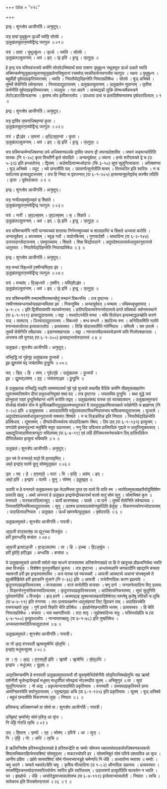 +++
title = "०२८"

+++


इन्द्रः। शुनःशेप आजीगर्तिः। अनुष्टुप्।

यत्र॒ ग्रावा॑ पृ॒थुबु॑ध्न ऊ॒र्ध्वो भव॑ति॒ सोत॑वे ।  
उ॒लूख॑लसुताना॒मवेद्वि॑न्द्र जल्गुलः ॥ ०१॥

यत्र॑ । ग्रावा॑ । पृ॒थुऽबु॑ध्नः । ऊ॒र्ध्वः । भव॑ति । सोत॑वे ।  
उ॒लूख॑लऽसुतानाम् । अव॑ । इत् । ऊं॒ इति॑ । इ॒न्द्र॒ । ज॒ल्गु॒लः॒ ॥

हे इन्द्र यत्र यस्मिन्नंजःसवे कर्मणि सोतवेऽभिषवार्थं ग्रावा पाषाणः पृथुबुध्नः स्थूलमूल ऊर्ध्व उन्नतो भवति तस्मिन्कर्मण्युलूखलसुतानामुलूखलेनाभिषुतानां रसमवेत् स्वकीयत्वेनावगत्यैव जल्गुलः । भक्षय ॥ पृथुबुध्नः । बहुव्रीहौ पूर्वपदप्रकृतिस्वरत्वम् । भवति । निपातैर्यद्यदिहन्तेति निघातप्रतिषेधः । सोतवे । षुञ् अभिषवे । तुमर्थे सेसेनिति तवेन्प्रत्ययः । नित्त्वादाद्युदात्तत्वम् । उलूखलसुतानाम् । उलूखलेन सुतानाम् । तृतीया कर्मणीति पूर्वपदप्रकृतिस्वरत्वम् । जल्लुलः । गल अदने । अस्मद्यङो लुकि लेण्मध्यमैकवचने लेटोऽडाटावित्यडागमः । इतश्च लोप इतीकारलोपः । उपधाया उत्वं च हलादिशेषाभावश्च पृषोदरादित्वात् ॥ १ ॥

इन्द्रः। शुनःशेप आजीगर्तिः। अनुष्टुप्।

यत्र॒ द्वावि॑व ज॒घना॑धिषव॒ण्या॑ कृ॒ता ।  
उ॒लूख॑लसुताना॒मवेद्वि॑न्द्र जल्गुलः ॥ ०२॥

यत्र॑ । द्वौऽइ॑व । ज॒घना॑ । अ॒धि॒ऽस॒व॒न्या॑ । कृ॒ता ।  
उ॒लूख॑लऽसुतानाम् । अव॑ । इत् । ऊं॒ इति॑ । इ॒न्द्र॒ । ज॒ल्गु॒लः॒ ॥

यत्र यस्मिन्कर्मण्यधिषवण्या उभे अधिषवणफलके द्वाविव जघना द्वौ जघनप्रदेशाविव । जघनं जङ्घन्यतेरिति यास्कः (नि ९-२०) कृता विस्तीर्णे कृते संपादिते । अन्यत्पूर्ववत् ॥ जघना । हन्तेः शरीरावयवे द्वे च (उ ५-३२) इति हन्धातोरच् । द्वित्वम् । कर्दमादित्वान्मध्योदात्तः (फि ३-१०) सुपां सुलुगित्याकारः । अधिषवण्या । षुञ् अभिषवे । ल्युट् । भवे छन्दसीति यत् । उपसर्गात्सुनोतीति षत्वम् । तित्स्वरित इति स्वरितः । न च यतोऽनाव इत्याद्युदात्तत्वम् । तत्र हि निष्ठा च द्व्यजनात् (पा ६-१-२०५) इत्यस्यानुवृत्तेर्द्व्यच् कस्यैव तदिति । कृता । पूर्ववदाकारः ॥ २ ॥

इन्द्रः। शुनःशेप आजीगर्तिः। अनुष्टुप्।

यत्र॒ नार्य॑पच्य॒वमु॑पच्य॒वं च॒ शिक्ष॑ते ।  
उ॒लूख॑लसुताना॒मवेद्वि॑न्द्र जल्गुलः ॥ ०३॥

यत्र॑ । नारी॑ । अ॒प॒ऽच्य॒वम् । उ॒प॒ऽच्य॒वम् । च॒ । शिक्ष॑ते ।  
उ॒लूख॑लऽसुतानाम् । अव॑ । इत् । ऊं॒ इति॑ । इ॒न्द्र॒ । ज॒ल्गु॒लः॒ ॥

यत्र यस्मिन्कर्मणि नारी पत्न्यपच्यवं शालाया निर्गमनमुपच्यवं च शालाप्राप्तिं च शिक्षते अभ्यासं करोति । अन्यत्पूर्ववत् ॥ अपच्यवम् । च्युङ् गतौ । यादोरबित्यप् । गुणावादेशौ । थाथादिना (पा ६-२-१४४) उत्तरपदान्तोदात्तत्वम् । एवमुपच्यवम् । शिक्षते । शिक्ष विद्योपादाने । अदुपदेशाल्लसार्वधातुकानुदात्तत्वे धातुस्वरः । निपातैर्यद्यदिहन्तेति निघातप्रतिषेधः ॥ ३ ॥

इन्द्रः। शुनःशेप आजीगर्तिः। अनुष्टुप्।

यत्र॒ मन्थां॑ विब॒ध्नते॑ र॒श्मीन्यमि॑त॒वा इ॑व ।  
उ॒लूख॑लसुताना॒मवेद्वि॑न्द्र जल्गुलः ॥ ०४॥

यत्र॑ । मन्था॑म् । वि॒ऽब॒ध्नते॑ । र॒श्मीन् । यमि॑त॒वैऽइ॑व ।  
उ॒लूख॑लऽसुतानाम् । अव॑ । इत् । ऊं॒ इति॑ । इ॒न्द्र॒ । ज॒ल्गु॒लः॒ ॥

यत्र यस्मिन्कर्मणि मन्थामाशिरमथनहेतुं मन्थानं विबध्नन्ति । तत्र दृष्टान्तः । रश्मीनश्वबन्धनार्थान्प्रग्रहान्यमितवा इव । नियन्तुमिव । अन्यत्पूर्ववत् ॥ मन्थाम् । पथिमथ्यृभुक्षामात् । ७-१-८५ । इति द्वितीयायामपि व्यत्ययेनात्वम् । प्रातिपदिकस्वरेणान्तोदात्तत्वे प्राप्ते पथिमथोः सर्वनामस्थाने (पा ६-१-१९९) इत्याद्युदात्तत्वम् । यद्वा । मथ्यतेऽनयेति मन्था । मथि विलोडन इत्यस्माद्धलच्छेति करणे घञ् । ततष्टाप् । ञित्त्वादाद्युदात्तत्वम् । विबध्नते । बन्ध बन्धने । क्र्यादिभ्यः श्ना । अनिदितामिति नलोपे श्नाभ्यस्तयोरात इत्याकारलोपः । प्रत्ययस्वरः । तिङि चोदात्तवतीति गतेर्निघातः । यमितवै । यम उपरमे । तुमर्थे सेसेनिति तवैप्रत्ययः । इडागमश्छान्दसः । यद्वा । ण्यन्तात्तवैप्रत्ययस्येडागमे सति णिलोपश्छान्दसः । अन्तश्च तवै युगपत् (पा ६-१-२००) इत्याद्यन्तयोरुदात्तत्वं ॥ ४ ॥

उलूखलं। शुनःशेप आजीगर्तिः। अनुष्टुप्।

यच्चि॒द्धि त्वं गृ॒हेगृ॑ह॒ उलू॑खलक यु॒ज्यसे॑ ।  
इ॒ह द्यु॒मत्त॑मं वद॒ जय॑तामिव दुन्दु॒भिः ॥ ०५॥

यत् । चि॒त् । हि । त्वम् । गृ॒हेऽगृ॑हे । उलू॑खलक । यु॒ज्यसे॑ ।  
इ॒ह । द्यु॒मत्ऽत॑मम् । व॒द॒ । जय॑ताम्ऽइव । दु॒न्दु॒भिः ॥

हे उलूखलक यच्चिद्धि यद्यपि त्वममघातार्थं गृहे गृहे युज्यसे तथापीह वैदिके कर्मणि तीव्रमुसलप्रहारेण द्युमत्तममतिशयेन दीप्तं प्रभूतध्वनियुक्तं शब्दं वद । तत्र दृष्टान्तः । जयतामिव दुन्दुभिः । यथा युद्धे जयं प्राप्नुवतां राज्ञां दुन्दुभिर्महान्तं ध्वनिं करोति तद्वत् । उलूखलशब्दं यास्क एवं व्याख्यातवान् । उलूखलमुरुकरं वोर्ध्वखं वोर्क्करं वोरु मे कुर्वित्यब्रवीत्तदुलूखलमभवदुरुकरं वै तत्तदुलूखलमित्याचक्षते परोक्षेणेति च ब्राह्मणम् (नि ९-२०) इति ॥ उलूखलक । अपादादाविति पर्युदासादाष्टमिकनिघाताभाव षाष्ठिकमाद्युदात्तत्वम् । युज्यसे । अदुपदेशाल्लसार्वधातुकानुदात्तत्वे यक्स्वरः शिष्यते । न च तिङ्ङतिङ इति निघातः । निपातैर्यद्यदिहन्तेति प्रतिषेधात् । द्युमत्तमम् । दीप्यतेर्धीप्त्यर्थस्य संपदादिलक्षणः क्विप् । दिव उत् (पा ६-१-१३१) इत्युत्वम् । यणादेशे ह्रस्वनुड्भ्यां मतुबिति मतुप उदात्तत्वम् । ननु दिव उदित्यत्र प्रातिपदिकं गृह्यते न धातुरित्युक्तत्वात् । अक्षद्यूरित्यादाविवात्राप्यूटा भवितव्यम् (पा ६-४-१९) एवं तर्हि दीप्तिमत्स्वर्गवाचकेन दिव् प्रातिपदिकेन दीप्तिर्लक्ष्यत इत्युत्वं भविष्यति ॥ ५ ॥

उलूखलं। शुनःशेप आजीगर्तिः। अनुष्टुप्।

उ॒त स्म॑ ते वनस्पते॒ वातो॒ वि वा॒त्यग्र॒मित् ।  
अथो॒ इन्द्रा॑य॒ पात॑वे सु॒नु सोम॑मुलूखल ॥ ०६॥

उ॒त । स्म॒ । ते॒ । व॒न॒स्प॒ते॒ । वातः॑ । वि । वा॒ति॒ । अग्र॑म् । इत् ।  
अथो॒ इति॑ । इन्द्रा॑य । पात॑वे । सु॒नु । सोम॑म् । उ॒लू॒ख॒ल॒ ॥

उतापि च हे वनस्पते उलूखलरूप वृक्ष तेऽग्रमित्तव पुरत एव वातो वि वाति स्म । त्वरोपेतमुसलप्रहारैर्वायुर्विशेषेण प्रसरति खलु । अथो अनन्तरं हे उलूखल इन्द्रायेन्द्रोपकारार्थं पातवे पातुं सोमं सुनु । सोमाभिषवं कुरु ॥ वनस्पते । पारस्करादित्वात्सुट् । कार्ये कारणशब्दः । पातवे । पा पाने । तुमर्थे सेसेनिति तवेन्प्रत्ययः । ञ्नित्यादिर्नित्यमित्याद्युदात्तत्वम् । सुनु । उतश्च प्रत्ययादसंयोगपूर्वादिति हेर्लुक् । विकरणस्वरेणान्तोदात्तत्वम् । पादादित्वादनिघातः । उलूखल । ऊर्ध्वं खमस्येत्युलूखलः । पृषोदरादिः ॥ ६ ॥

उलूखलमुसले। शुनःशेप आजीगर्तिः। गायत्री।

आ॒य॒जी वा॑ज॒सात॑मा॒ ता ह्यु१॒॑च्चा वि॑जर्भृ॒तः ।  
हरी॑ इ॒वान्धां॑सि॒ बप्स॑ता ॥ ०७॥

आ॒य॒जी इत्या॑ऽय॒जी । वा॒ज॒ऽसात॑मा । ता । हि । उ॒च्चा । वि॒ऽज॒र्भृ॒तः ।  
हरी॑ इ॒वेति॒ हरी॑ऽइव । अन्धां॑सि । बप्स॑ता ॥

ये उलूखलमुसले आयजी सर्वतो यज्ञ साधने वाजसातमा अतिशयेनान्नप्रदे ता हि ते खलूच्चा प्रौढध्वनिर्यथा भवति तथा विजर्भृतः । विशेषेण पुनःपुनर्विहारं कुरुतः । तत्र दृष्टान्तः । अन्धांस्यन्नानि चणकादीनि खाद्यानि बप्सता भक्षयन्तौ हरी इव इन्द्रस्याश्वाविव । अत्र यास्क एवं व्याचख्यौ । आयजी आयष्टव्ये अन्नानां संभक्तृतमे ते ह्युच्चैर्विह्रियेते हरी इवान्नानि भुंजाने (नि ९-३६) इति ॥ आयजी । यजेरौणादिकः करण इप्रत्ययॆः । कृदुत्तरपदप्रकृतिस्वरत्वम् । वाजसातमा । वाजं सनोतीति वाजसाः । षणु दाने । जनसनेत्यादिना विट् प्रत्ययः । विड्वनोरनुनासिकस्यादित्यात्वम् । कृदुत्तरपदप्रकृतिस्वरत्वम् । आतिशायनिकस्तमप् । सुपां सुलुगिति पूर्वसवर्णदीर्घः ॥ विजर्भृतः । हृञ् हरणे । अस्माद्यङ् लुक्यभ्यासहलादिशेषोरत् जश्त्वेषु कृतेषु रुग्रिकौ च लुकि (पा ७-४-९१) इति रुगागमः । ततः प्रत्ययलक्षणेन धातुसंज्ञायां लिट द्विवचनं तस् । अदादिवच्चेति वचनाच्छपो लुक् । गुणे प्राप्ते क्ङिति चेति प्रतिषेधः । हृग्रहोर्भश्छन्दसीति भत्वम् । प्रत्ययस्वरः । हि चेति निघातप्रतिषेधः । बप्सता । भस भक्षणदीप्त्योः । लटः शतृ । जुहोक्यादिभ्यः श्लुः । घसिभसोर्हलि च (पा ६-४-१००) इत्युपधालोपः । नाभ्यस्ताच्छतुः (पा ७-१-७८) इति नुम्प्रतिषेधः । अभ्यस्तानामादिरित्याद्युदात्तत्वं ॥ ७ ॥

उलूखलमुसले। शुनःशेप आजीगर्तिः। गायत्री।

ता नो॑ अ॒द्य व॑नस्पती ऋ॒ष्वावृ॒ष्वेभिः॑ सो॒तृभिः॑ ।  
इन्द्रा॑य॒ मधु॑मत्सुतम् ॥ ०८॥

ता । नः॒ । अ॒द्य । व॒न॒स्प॒ती॒ इति॑ । ऋ॒ष्वौ । ऋ॒ष्वेभिः॑ । सो॒तृऽभिः॑ ।  
इन्द्रा॑य । मधु॑ऽमत् । सु॒त॒म् ॥

अद्यास्मिन्कर्मणि हे वनस्पती उलूखलमुसलरूपौ तौ युवामृष्वेभिर्दर्शनीयैः सोतृभिरभिषवहेतुभिः सह ऋष्वौ दर्शनीयौ भूत्वेन्द्रायेन्द्रार्थं मधुमत् माधुर्योपेतं सोमद्रव्यं नोऽस्मदीयं सुतम् । अभिषुणुतं ॥ ता । सुपां सुलुगित्याकारः । नो अद्य । प्रकृत्यान्तःपादमिति प्रकृतिभावः । वनस्पती । उभयपदप्रकृतिस्वरे प्राप्त आमन्त्रितस्येति सर्वानुदात्तत्वम् । प्लुतप्रगृह्या अचि (पा ६-१-१२५) इति प्रकृतिभावः । सुतम् । षुञ् अभिषवे । बहुलं छन्दसीति विकरणस्य लुक् । निघातः ॥ ८ ॥

हरिश्चन्द्र अधिषवणचर्म वा सोमो वा। शुनःशेप आजीगर्तिः। गायत्री।

उच्छि॒ष्टं च॒म्वो॑र्भर॒ सोमं॑ प॒वित्र॒ आ सृ॑ज ।  
नि धे॑हि॒ गोरधि॑ त्व॒चि ॥ ०९॥

उत् । शि॒ष्टम् । च॒म्वोः॑ । भ॒र॒ । सोम॑म् । प॒वित्रे॑ । आ । सृ॒ज॒ ।  
नि । धे॒हि॒ । गोः । अधि॑ । त्व॒चि ॥

हे ऋत्विग्विशेष हरिश्चन्द्रदेवतापक्षे हे हरिश्चन्द्रेति वा चम्वोः सोमस्य भक्षत्वसंपादकयोरधिषवणफलकयोः शिष्टमभिषवराहित्येनावशिष्टं सोममुद्भर । शकटस्योपरि हर । सोममभिषुतं सोमं पवित्रे दशापवित्र आ सृज । आनीय प्रक्षिप । प्रक्षेपे सत्यवशिष्टं सोमं गोस्त्वच्यानडुहे चर्मण्यधि नि धेहि । अध्यारोप्य स्थापय ॥ चम्वोः । चमु अदने । चम्यते भक्ष्यतेऽत्रेति चमूः । कृषिच मीत्यादिना (उ १-८२) औणादिक उप्रत्ययः । प्रत्ययस्वरः । सप्तमीद्विवचनस्योदात्तस्वरितयोर्यणः स्वरित इति स्वरितत्वम् । उदात्तयणो हल्पूर्वादिति व्यत्ययेन न भवति । भर । हृग्रहोर्भः । धेहि । ध्वसोरेद्धावभ्यासलोपश्च (पा ६-४-११९) इत्येत्वाभ्यासलोपौ । निघातः । त्वचि । सावेकाच इति विभक्तेरुदात्तत्वं ॥ २६ ॥ ९ ॥